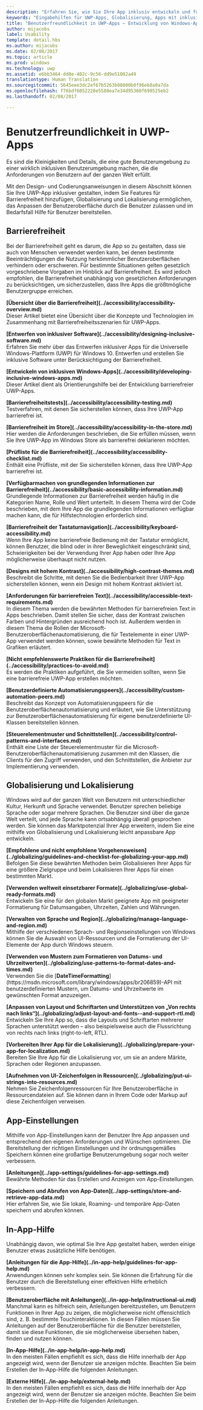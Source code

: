```yaml
---
description: "Erfahren Sie, wie Sie Ihre App inklusiv entwickeln und für Personen auf der ganzen Welt zugänglich machen."
keywords: "Eingabehilfen für UWP-Apps, Globalisierung, Apps mit inklusivem Design, Anforderungen für App-Eingabehilfen"
title: "Benutzerfreundlichkeit in UWP-Apps – Entwicklung von Windows-Apps"
author: mijacobs
label: Usability
template: detail.hbs
ms.author: mijacobs
ms.date: 02/08/2017
ms.topic: article
ms.prod: windows
ms.technology: uwp
ms.assetid: e6bb3464-dd8e-402c-9c56-dd9e51002a49
translationtype: Human Translation
ms.sourcegitcommit: 5645eee3dc2ef67b5263b08800b0f96eb8a0a7da
ms.openlocfilehash: f76bdf6052228e5588ea7e34d95360f698525eb2
ms.lasthandoff: 02/08/2017

---
```

# <a name="usability-for-uwp-apps"></a>Benutzerfreundlichkeit in UWP-Apps

<link rel="stylesheet" href="https://az835927.vo.msecnd.net/sites/uwp/Resources/css/custom.css">

Es sind die Kleinigkeiten und Details, die eine gute Benutzerumgebung zu einer wirklich inklusiven Benutzerumgebung machen, die die Anforderungen von Benutzern auf der ganzen Welt erfüllt.

Mit den Design- und Codierungsanweisungen in diesem Abschnitt können Sie Ihre UWP-App inklusiver gestalten, indem Sie Features für Barrierefreiheit hinzufügen, Globalisierung und Lokalisierung ermöglichen, das Anpassen der Benutzeroberfläche durch die Benutzer zulassen und im Bedarfsfall Hilfe für Benutzer bereitstellen.


## <a name="accessiblity"></a>Barrierefreiheit

Bei der Barrierefreiheit geht es darum, die App so zu gestalten, dass sie auch von Menschen verwendet werden kann, bei denen bestimmte Beeinträchtigungen die Nutzung herkömmlicher Benutzeroberflächen verhindern oder erschweren. Für bestimmte Situationen gelten gesetzlich vorgeschriebene Vorgaben im Hinblick auf Barrierefreiheit. Es wird jedoch empfohlen, die Barrierefreiheit unabhängig von gesetzlichen Anforderungen zu berücksichtigen, um sicherzustellen, dass Ihre Apps die größtmögliche Benutzergruppe erreichen.

<div class="side-by-side">
<div class="side-by-side-content">
  <div class="side-by-side-content-left">
<p><b>[Übersicht über die Barrierefreiheit](../accessibility/accessibility-overview.md)</b> <br/> Dieser Artikel bietet eine Übersicht über die Konzepte und Technologien im Zusammenhang mit Barrierefreiheitsszenarien für UWP-Apps.</p>
  </div>
  <div class="side-by-side-content-right">
<p><b>[Entwerfen von inklusiver Software](../accessibility/designing-inclusive-software.md)</b><br/>Erfahren Sie mehr über das Entwerfen inklusiver Apps für die Universelle Windows-Plattform (UWP) für Windows 10.  Entwerfen und erstellen Sie inklusive Software unter Berücksichtigung der Barrierefreiheit.</p>
  </div>
</div>
</div>

<div class="side-by-side">
<div class="side-by-side-content">
  <div class="side-by-side-content-left">
<p><b>[Entwickeln von inklusiven Windows-Apps](../accessibility/developing-inclusive-windows-apps.md)</b><br/> Dieser Artikel dient als Orientierungshilfe bei der Entwicklung barrierefreier UWP-Apps.</p>
  </div>
  <div class="side-by-side-content-right">
<p><b>[Barrierefreiheitstests](../accessibility/accessibility-testing.md) </b><br/>Testverfahren, mit denen Sie sicherstellen können, dass Ihre UWP-App barrierefrei ist.</p>
  </div>
</div>
</div>

<div class="side-by-side">
<div class="side-by-side-content">
  <div class="side-by-side-content-left">
<p><b>[Barrierefreiheit im Store](../accessibility/accessibility-in-the-store.md)</b><br/>Hier werden die Anforderungen beschrieben, die Sie erfüllen müssen, wenn Sie Ihre UWP-App im Windows Store als barrierefrei deklarieren möchten.</p>
  </div>
  <div class="side-by-side-content-right">
<p><b>[Prüfliste für die Barrierefreiheit](../accessibility/accessibility-checklist.md)</b><br/>Enthält eine Prüfliste, mit der Sie sicherstellen können, dass Ihre UWP-App barrierefrei ist.</p>
  </div>
</div>
</div>

<div class="side-by-side">
<div class="side-by-side-content">
  <div class="side-by-side-content-left">
<p><b>[Verfügbarmachen von grundlegenden Informationen zur Barrierefreiheit](../accessibility/basic-accessibility-information.md)</b><br/>Grundlegende Informationen zur Barrierefreiheit werden häufig in die Kategorien Name, Rolle und Wert unterteilt. In diesem Thema wird der Code beschrieben, mit dem Ihre App die grundlegenden Informationen verfügbar machen kann, die für Hilfstechnologien erforderlich sind.</p>
  </div>
  <div class="side-by-side-content-right">
<p><b>[Barrierefreiheit der Tastaturnavigation](../accessibility/keyboard-accessibility.md)</b><br/>Wenn Ihre App keine barrierefreie Bedienung mit der Tastatur ermöglicht, können Benutzer, die blind oder in ihrer Beweglichkeit eingeschränkt sind, Schwierigkeiten bei der Verwendung Ihrer App haben oder Ihre App möglicherweise überhaupt nicht nutzen.</p>
  </div>
</div>
</div>

<div class="side-by-side">
<div class="side-by-side-content">
  <div class="side-by-side-content-left">
<p><b>[Designs mit hohem Kontrast](../accessibility/high-contrast-themes.md)</b><br/>Beschreibt die Schritte, mit denen Sie die Bedienbarkeit Ihrer UWP-App sicherstellen können, wenn ein Design mit hohem Kontrast aktiviert ist. </p>
  </div>
  <div class="side-by-side-content-right">
<p><b>[Anforderungen für barrierefreien Text](../accessibility/accessible-text-requirements.md)</b><br/>In diesem Thema werden die bewährten Methoden für barrierefreien Text in Apps beschrieben. Damit stellen Sie sicher, dass der Kontrast zwischen Farben und Hintergründen ausreichend hoch ist. Außerdem werden in diesem Thema die Rollen der Microsoft-Benutzeroberflächenautomatisierung, die für Textelemente in einer UWP-App verwendet werden können, sowie bewährte Methoden für Text in Grafiken erläutert.</p>
  </div>
</div>
</div>

<div class="side-by-side">
<div class="side-by-side-content">
  <div class="side-by-side-content-left">
<p><b>[Nicht empfehlenswerte Praktiken für die Barrierefreiheit](../accessibility/practices-to-avoid.md)</b><br/>Es werden die Praktiken aufgeführt, die Sie vermeiden sollten, wenn Sie eine barrierefreie UWP-App erstellen möchten.</p>
  </div>
  <div class="side-by-side-content-right">
<p><b>[Benutzerdefinierte Automatisierungspeers](../accessibility/custom-automation-peers.md)</b><br/>Beschreibt das Konzept von Automatisierungspeers für die Benutzeroberflächenautomatisierung und erläutert, wie Sie Unterstützung zur Benutzeroberflächenautomatisierung für eigene benutzerdefinierte UI-Klassen bereitstellen können.</p>
  </div>
</div>
</div>

<div class="side-by-side">
<div class="side-by-side-content">
  <div class="side-by-side-content-left">
<p><b>[Steuerelementmuster und Schnittstellen](../accessibility/control-patterns-and-interfaces.md)</b><br/>Enthält eine Liste der Steuerelementmuster für die Microsoft-Benutzeroberflächenautomatisierung zusammen mit den Klassen, die Clients für den Zugriff verwenden, und den Schnittstellen, die Anbieter zur Implementierung verwenden.</p>
  </div>
  <div class="side-by-side-content-right">
<p><b></b>   
</p>
  </div>
</div>
</div>



## <a name="globalization-and-localization"></a>Globalisierung und Lokalisierung

Windows wird auf der ganzen Welt von Benutzern mit unterschiedlicher Kultur, Herkunft und Sprache verwendet. Benutzer sprechen beliebige Sprache oder sogar mehrere Sprachen. Die Benutzer sind über die ganze Welt verteilt, und jede Sprache kann ortsabhängig überall gesprochen werden. Sie können das Marktpotenzial Ihrer App erweitern, indem Sie eine mithilfe von Globalisierung und Lokalisierung leicht anpassbare App entwickeln.

<div class="side-by-side">
<div class="side-by-side-content">
  <div class="side-by-side-content-left">
<p><b>[Empfohlene und nicht empfohlene Vorgehensweisen](../globalizing/guidelines-and-checklist-for-globalizing-your-app.md)</b><br/>Befolgen Sie diese bewährten Methoden beim Globalisieren Ihrer Apps für eine größere Zielgruppe und beim Lokalisieren Ihrer Apps für einen bestimmten Markt.</p>
  </div>
  <div class="side-by-side-content-right">
<p><b>[Verwenden weltweit einsetzbarer Formate](../globalizing/use-global-ready-formats.md)</b><br/>Entwickeln Sie eine für den globalen Markt geeignete App mit geeigneter Formatierung für Datumsangaben, Uhrzeiten, Zahlen und Währungen.</p>
  </div>
</div>
</div>

<div class="side-by-side">
<div class="side-by-side-content">
  <div class="side-by-side-content-left">
<p><b>[Verwalten von Sprache und Region](../globalizing/manage-language-and-region.md)</b><br/>Mithilfe der verschiedenen Sprach- und Regionseinstellungen von Windows können Sie die Auswahl von UI-Ressourcen und die Formatierung der UI-Elemente der App durch Windows steuern.</p>
  </div>
  <div class="side-by-side-content-right">
<p><b>[Verwenden von Mustern zum Formatieren von Datums- und Uhrzeitwerten](../globalizing/use-patterns-to-format-dates-and-times.md)</b><br/>Verwenden Sie die [<strong>DateTimeFormatting</strong>](https://msdn.microsoft.com/library/windows/apps/br206859)-API mit benutzerdefinierten Mustern, um Datums- und Uhrzeitwerte im gewünschten Format anzuzeigen.</p>
  </div>
</div>
</div>

<div class="side-by-side">
<div class="side-by-side-content">
  <div class="side-by-side-content-left">
<p><b>[Anpassen von Layout und Schriftarten und Unterstützen von „Von rechts nach links“](../globalizing/adjust-layout-and-fonts--and-support-rtl.md)</b><br/>Entwickeln Sie Ihre App so, dass die Layouts und Schriftarten mehrerer Sprachen unterstützt werden – also beispielsweise auch die Flussrichtung von rechts nach links (right-to-left, RTL).</p>
  </div>
  <div class="side-by-side-content-right">
<p><b>[Vorbereiten Ihrer App für die Lokalisierung](../globalizing/prepare-your-app-for-localization.md)</b><br/>Bereiten Sie Ihre App für die Lokalisierung vor, um sie an andere Märkte, Sprachen oder Regionen anzupassen.</p>
  </div>
</div>
</div>

<div class="side-by-side">
<div class="side-by-side-content">
  <div class="side-by-side-content-left">
<p><b>[Aufnehmen von UI-Zeichenfolgen in Ressourcen](../globalizing/put-ui-strings-into-resources.md)</b><br/>Nehmen Sie Zeichenfolgenressourcen für Ihre Benutzeroberfläche in Ressourcendateien auf. Sie können dann in Ihrem Code oder Markup auf diese Zeichenfolgen verweisen.</p>
  </div>
  <div class="side-by-side-content-right">
<b></b>   
<p></p>
  </div>
</div>
</div>


## <a name="app-settings"></a>App-Einstellungen

Mithilfe von App-Einstellungen kann der Benutzer Ihre App anpassen und entsprechend den eigenen Anforderungen und Wünschen optimieren. Die Bereitstellung der richtigen Einstellungen und ihr ordnungsgemäßes Speichern können eine großartige Benutzerumgebung sogar noch weiter verbessern.

<div class="side-by-side">
<div class="side-by-side-content">
  <div class="side-by-side-content-left">
<p><b>[Anleitungen](../app-settings/guidelines-for-app-settings.md)</b><br/>Bewährte Methoden für das Erstellen und Anzeigen von App-Einstellungen.</p>
  </div>
  <div class="side-by-side-content-right">
<p><b>[Speichern und Abrufen von App-Daten](../app-settings/store-and-retrieve-app-data.md)</b><br/>Hier erfahren Sie, wie Sie lokale, Roaming- und temporäre App-Daten speichern und abrufen können.</p>
  </div>
</div>
</div>

## <a name="in-app-help"></a>In-App-Hilfe
Unabhängig davon, wie optimal Sie Ihre App gestaltet haben, werden einige Benutzer etwas zusätzliche Hilfe benötigen.

<div class="side-by-side">
<div class="side-by-side-content">
  <div class="side-by-side-content-left">
<p><b>[Anleitungen für die App-Hilfe](../in-app-help/guidelines-for-app-help.md)</b><br/>Anwendungen können sehr komplex sein. Sie können die Erfahrung für die Benutzer durch die Bereitstellung einer effektiven Hilfe erheblich verbessern.
</p>
  </div>
  <div class="side-by-side-content-right">
<p><b>[Benutzeroberfläche mit Anleitungen](../in-app-help/instructional-ui.md)</b><br/>Manchmal kann es hilfreich sein, Anleitungen bereitzustellen, um Benutzern Funktionen in Ihrer App zu zeigen, die möglicherweise nicht offensichtlich sind, z. B. bestimmte Touchinteraktionen. In diesen Fällen müssen Sie Anleitungen auf der Benutzeroberfläche für die Benutzer bereitstellen, damit sie diese Funktionen, die sie möglicherweise übersehen haben, finden und nutzen können.</p>
  </div>
</div>
</div>

<div class="side-by-side">
<div class="side-by-side-content">
  <div class="side-by-side-content-left">
<p><b>[In-App-Hilfe](../in-app-help/in-app-help.md)</b><br/>In den meisten Fällen empfiehlt es sich, dass die Hilfe innerhalb der App angezeigt wird, wenn der Benutzer sie anzeigen möchte. Beachten Sie beim Erstellen der In-App-Hilfe die folgenden Anleitungen.</p>
  </div>
  <div class="side-by-side-content-right">
<p><b>[Externe Hilfe](../in-app-help/external-help.md)</b><br/>In den meisten Fällen empfiehlt es sich, dass die Hilfe innerhalb der App angezeigt wird, wenn der Benutzer sie anzeigen möchte. Beachten Sie beim Erstellen der In-App-Hilfe die folgenden Anleitungen.</p>
  </div>
</div>
</div>

